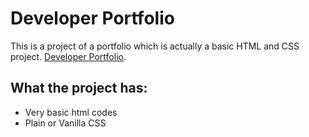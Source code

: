 # Developer Portfolio

This is a project of a portfolio which is actually a basic HTML and CSS project. 
[Developer Portfolio](https://abdullahhosenakash.github.io/developer-portfolio/).

## What the project has:

* Very basic html codes
* Plain or Vanilla CSS
